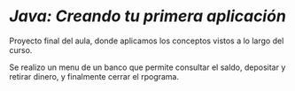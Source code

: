 # _Java: Creando tu primera aplicación_

Proyecto final del aula, donde aplicamos los conceptos vistos  a lo largo del curso.

Se realizo un menu de un banco que permite consultar el saldo, depositar y retirar dinero, y finalmente cerrar el rpograma.
